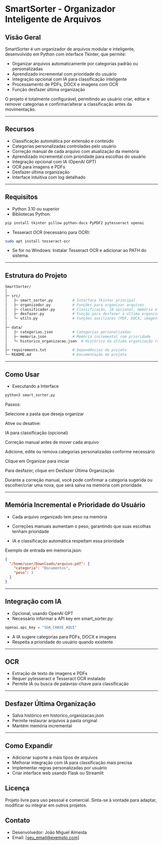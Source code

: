 # SmartSorter - Organizador Inteligente de Arquivos

## Visão Geral

SmartSorter é um organizador de arquivos modular e inteligente, desenvolvido em Python com interface Tkinter, que permite:

- Organizar arquivos automaticamente por categorias padrão ou personalizadas
- Aprendizado incremental com prioridade do usuário
- Integração opcional com IA para classificação inteligente
- Processamento de PDFs, DOCX e imagens com OCR
- Função desfazer última organização

O projeto é totalmente configurável, permitindo ao usuário criar, editar e remover categorias e confirmar/alterar a classificação antes da movimentação.

---

## Recursos

- Classificação automática por extensão e conteúdo
- Categorias personalizadas controladas pelo usuário
- Correção manual de cada arquivo com atualização da memória
- Aprendizado incremental com prioridade para escolhas do usuário
- Integração opcional com IA (OpenAI GPT)
- OCR para imagens e PDFs
- Desfazer última organização
- Interface intuitiva com log detalhado

---

## Requisitos

- Python 3.10 ou superior
- Bibliotecas Python:

```bash
pip install tkinter pillow python-docx PyPDF2 pytesseract openai
```

- Tesseract OCR (necessário para OCR):

```bash
sudo apt install tesseract-ocr
```

- Se for no Windows: Instalar Tesseract OCR e adicionar ao PATH do sistema.

---

## Estrutura do Projeto

```bash
SmartSorter/
│
├─ src/
│   ├─ smart_sorter.py         # Interface Tkinter principal
│   ├─ organizador.py          # Funções para organizar arquivos
│   ├─ classificador.py        # Classificação, IA opcional, memória e prioridade
│   ├─ desfazer.py             # Função para desfazer a última organização
│   └─ utils.py                # Funções auxiliares (PDF, DOCX, imagens, OCR)
│
├─ data/
│   ├─ categorias.json         # Categorias personalizadas
│   ├─ memoria.json            # Memória incremental com prioridade
│   └─ historico_organizacao.json  # Histórico da última organização (desfazer)
│
├─ requirements.txt            # Dependências do projeto
└─ README.md                   # Documentação do projeto
```
---

## Como Usar

- Executando a Interface

```bash
python3 smart_sorter.py
```

Passos:

Selecione a pasta que deseja organizar

Ative ou desative:

IA para classificação (opcional)

Correção manual antes de mover cada arquivo

Adicione, edite ou remova categorias personalizadas conforme necessário

Clique em Organizar para iniciar

Para desfazer, clique em Desfazer Última Organização

Durante a correção manual, você pode confirmar a categoria sugerida ou escolher/criar uma nova, que será salva na memória com prioridade.

---

## Memória Incremental e Prioridade do Usuário

- Cada arquivo organizado tem peso na memória

- Correções manuais aumentam o peso, garantindo que suas escolhas tenham prioridade

- IA e classificação automática respeitam essa prioridade

Exemplo de entrada em memoria.json:

```json
{
  "/home/user/Downloads/arquivo.pdf": {
    "categoria": "Documentos",
    "peso": 3
  }
}

```

---

## Integração com IA

- Opcional, usando OpenAI GPT
- Necessário informar a API key em smart_sorter.py:

```python
openai.api_key = "SUA_CHAVE_AQUI"
```

- A IA sugere categorias para PDFs, DOCX e imagens
- Respeita a prioridade do usuário quando existente

--- 

## OCR

- Extração de texto de imagens e PDFs
- Requer pytesseract e Tesseract OCR instalado
- Permite IA ou busca de palavras-chave para classificação

---

## Desfazer Última Organização

- Salva histórico em historico_organizacao.json
- Permite restaurar arquivos à pasta original
- Mantém memória incremental

---

## Como Expandir

- Adicionar suporte a mais tipos de arquivos
- Melhorar integração com IA para classificação mais precisa
- Implementar regras personalizadas por usuário
- Criar interface web usando Flask ou Streamlit

## Licença

Projeto livre para uso pessoal e comercial. Sinta-se à vontade para adaptar, modificar ou integrar em outros projetos.

## Contato

- Desenvolvedor: João Miguel Almeida
- Email: [seu_email@exemplo.com]